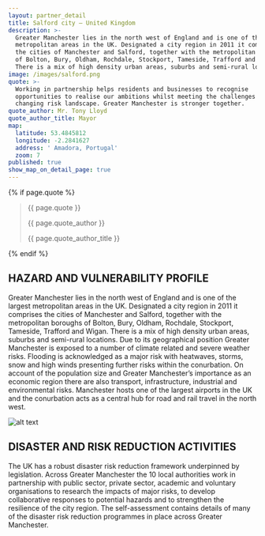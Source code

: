 ```yaml
---
layout: partner_detail
title: Salford city – United Kingdom
description: >-
  Greater Manchester lies in the north west of England and is one of the largest
  metropolitan areas in the UK. Designated a city region in 2011 it comprises
  the cities of Manchester and Salford, together with the metropolitan boroughs
  of Bolton, Bury, Oldham, Rochdale, Stockport, Tameside, Trafford and Wigan.
  There is a mix of high density urban areas, suburbs and semi-rural locations.
image: /images/salford.png
quote: >-
  Working in partnership helps residents and businesses to recognise
  opportunities to realise our ambitions whilst meeting the challenges of a
  changing risk landscape. Greater Manchester is stronger together.
quote_author: Mr. Tony Lloyd
quote_author_title: Mayor
map:
  latitude: 53.4845812
  longitude: -2.2841627
  address: ' Amadora, Portugal'
  zoom: 7
published: true
show_map_on_detail_page: true
---
```

{% if page.quote %}
<section class="testimonial">
		<div class="container flex">
			<div class="testimonial-block">
				<blockquote>
					<p class="editable">{{ page.quote }}</p>
					<p class="profile_author">{{ page.quote_author }}</p>
					<p>{{ page.quote_author_title }}</p>
				</blockquote>
			</div>
		</div>
	</section>
{% endif %}

## HAZARD AND VULNERABILITY PROFILE 
Greater Manchester lies in the north west of England and is one of the largest metropolitan areas in the UK. Designated a city region in 2011 it comprises the cities of Manchester and Salford, together with the metropolitan boroughs of Bolton, Bury, Oldham, Rochdale, Stockport, Tameside, Trafford and Wigan. There is a mix of high density urban areas, suburbs and semi-rural locations. Due to its geographical position Greater Manchester is exposed to a number of climate related and severe weather risks. Flooding is acknowledged as a major risk with heatwaves, storms, snow and high winds presenting further risks within the conurbation. On account of the population size and Greater Manchester’s importance as an economic region there are also transport, infrastructure, industrial and environmental risks. Manchester hosts one of the largest airports in the UK and the conurbation acts as a central hub for road and rail travel in the north west. 

![alt text](/images/salford.png "Salford - Manchester")

## DISASTER AND RISK REDUCTION ACTIVITIES 
The UK has a robust disaster risk reduction framework underpinned by legislation. Across Greater Manchester the 10 local authorities work in partnership with public sector, private sector, academic and voluntary organisations to research the impacts of major risks, to develop collaborative responses to potential hazards and to strengthen the resilience of the city region. The self-assessment contains details of many of the disaster risk reduction programmes in place across Greater Manchester.
